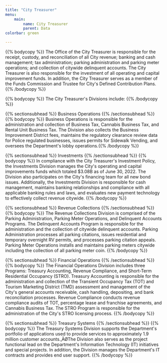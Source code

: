 ```yaml
---
title: "City Treasurer"
menu:
    main:
        name: City Treasurer
        parent: Data
colorbar: green

---
```

{{% bodycopy %}} The Office of the City Treasurer is responsible for the receipt, custody, and reconciliation of all City revenue; banking and cash management; tax administration; parking administration and parking meter operations; and collection of citywide delinquent accounts. The City Treasurer is also responsible for the investment of all operating and capital improvement funds. In addition, the City Treasurer serves as a member of the Funds Commission and Trustee for City's Defined Contribution Plans. {{% /bodycopy %}}

{{% bodycopy %}} The City Treasurer's Divisions include: {{% /bodycopy %}}

{{% sectionsubhead %}} Business Operations {{% /sectionsubhead %}}
{{% bodycopy %}} Business Operations is responsible for the administration and collection of Business Tax, Cannabis Business Tax, and Rental Unit Business Tax. The Division also collects the Business Improvement District fees, maintains the regulatory clearance review data for Police regulated businesses, issues permits for Sidewalk Vending, and oversees the Department's lobby operations.{{% /bodycopy %}}

{{% sectionsubhead %}} Investments {{% /sectionsubhead %}}
{{% bodycopy %}} In compliance with the City Treasurer's Investment Policy, the Investments Division manages the City's operating and capital improvements funds which totaled $3.08B as of June 30, 2022. The Division also participates on the City's financing team for all new bond issues.  Additionally, the Investments Division is responsible for cash management, maintains banking relationships and compliance with all applicable banking rules and laws, and evaluates new payment technology to effectively collect revenue citywide. {{% /bodycopy %}}

{{% sectionsubhead %}} Revenue Collections {{% /sectionsubhead %}}
{{% bodycopy %}} The Revenue Collections Division is comprised of the Parking Administration, Parking Meter Operations, and Delinquent Accounts Programs. The Delinquent Accounts Program is responsible for the administration and the collection of citywide delinquent accounts. Parking Administration processes all parking citations, issues residential and temporary overnight RV permits, and processes parking citation appeals. Parking Meter Operations installs and maintains parking meters citywide including the collection of all parking meter coin. {{% /bodycopy %}}

{{% sectionsubhead %}} Financial Operations {{% /sectionsubhead %}}
{{% bodycopy %}} The Financial Operations Division includes three Programs: Treasury Accounting, Revenue Compliance, and Short-Term Residential Occupancy (STRO). Treasury Accounting is responsible for the administration and collection of the Transient Occupancy Tax (TOT) and Tourism Marketing District (TMD) assessment and management of the City's general accounts receivable, cash handling, depositing, and bank reconciliation processes. Revenue Compliance conducts revenue compliance audits of TOT, percentage lease and franchise agreements, and Cannabis Business Tax. The STRO Program is responsible for the administration of the City's STRO licensing process. {{% /bodycopy %}}

{{% sectionsubhead %}} Treasury Systems {{% /sectionsubhead %}}
{{% bodycopy %}} The Treasury Systems Division supports the Department's portfolio of applications used to provide services to approximately 1.9 million customer accounts.‚ÄØThe Division also serves as the project functional lead on the Department's Information Technology (IT) initiatives and special projects.  In addition, the Division manages the Department's IT contracts and provides end user support. 
{{% /bodycopy %}}